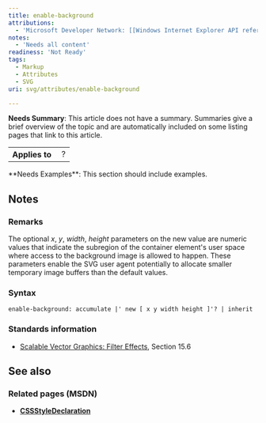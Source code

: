 ```yaml
---
title: enable-background
attributions:
  - 'Microsoft Developer Network: [[Windows Internet Explorer API reference](http://msdn.microsoft.com/en-us/library/ie/hh828809%28v=vs.85%29.aspx) Article]'
notes:
  - 'Needs all content'
readiness: 'Not Ready'
tags:
  - Markup
  - Attributes
  - SVG
uri: svg/attributes/enable-background

---
```

**Needs Summary**: This article does not have a summary. Summaries give a brief overview of the topic and are automatically included on some listing pages that link to this article.

<table class="wikitable">
<tr>
<th>
Applies to

</th>
<td>
 ?

</td>
</tr>
</table>
**Needs Examples**: This section should include examples.

## Notes

### Remarks

The optional *x*, *y*, *width*, *height* parameters on the new value are numeric values that indicate the subregion of the container element's user space where access to the background image is allowed to happen. These parameters enable the SVG user agent potentially to allocate smaller temporary image buffers than the default values.

### Syntax

    enable-background: accumulate |' new [ x y width height ]'? | inherit

### Standards information

-   [Scalable Vector Graphics: Filter Effects](http://go.microsoft.com/fwlink/p/?linkid=226062), Section 15.6

## See also

### Related pages (MSDN)

-   [**CSSStyleDeclaration**](/css/cssom/CSSStyleDeclaration/CSSStyleDeclaration)
